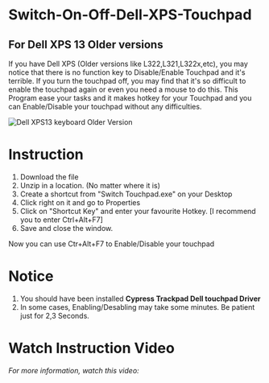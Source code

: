 # Switch-On-Off-Dell-XPS-Touchpad
## For Dell XPS 13 Older versions

If you have Dell XPS (Older versions like L322,L321,L322x,etc), you may notice that there is no function key to Disable/Enable Touchpad and it's terrible.
If you turn the touchpad off, you may find that it's so difficult to enable the touchpad again or even you need a mouse to do this.
This Program ease your tasks and it makes hotkey for your Touchpad and you can Enable/Disable your touchpad without any difficulties.

![Dell XPS13 keyboard Older Version](http://uupload.ir/files/phvl_p3114125.jpg)

# Instruction
1. Download the file
2. Unzip in a location. (No matter where it is)
3. Create a shortcut from "Switch Touchpad.exe" on your Desktop
4. Click right on it and go to Properties
5. Click on "Shortcut Key" and enter your favourite Hotkey. [I recommend you to enter Ctrl+Alt+F7]
6. Save and close the window.

Now you can use Ctr+Alt+F7 to Enable/Disable your touchpad

# Notice
1. You should have been installed **Cypress Trackpad Dell touchpad Driver**
2. In some cases, Enabling/Desabling may take some minutes. Be patient just for 2,3 Seconds.

# Watch Instruction Video
*For more information, watch this video:*
